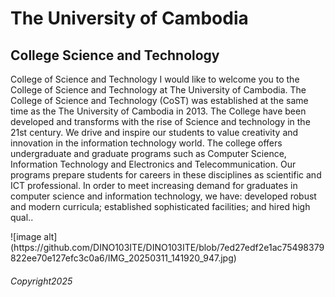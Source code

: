 <!DOCTYPE html>
<html>
<head><title>ITE103-HTML</title>
</head>
<body>

<h1>The University of Cambodia </h1>
<h2>College Science and Technology </h2>
<p>College of Science and Technology I would like to welcome you to the College of Science and Technology at The University of Cambodia. The College of Science and Technology (CoST) was established at the same time as the The University of Cambodia in 2013. The College have been developed and transforms with the rise of Science and technology in the 21st century. We drive and inspire our students to value creativity and innovation in the information technology world. The college offers undergraduate and graduate programs such as Computer Science, Information Technology and Electronics and Telecommunication. Our programs prepare students for careers in these disciplines as scientific and ICT professional. In order to meet increasing demand for graduates in computer science and information technology, we have: developed robust and modern curricula; established sophisticated facilities; and hired high qual..</P>
![image alt]
(https://github.com/DINO103ITE/DINO103ITE/blob/7ed27edf2e1ac75498379822ee70e127efc3c0a6/IMG_20250311_141920_947.jpg)
</body>
<Footer><h6>Copyright2025</h6></footer>
</Html>
